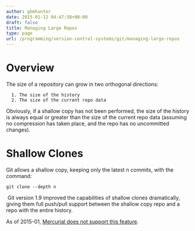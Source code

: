 ```yaml
---
author: gbmhunter
date: 2015-01-12 04:47:58+00:00
draft: false
title: Managing Large Repos
type: page
url: /programming/version-control-systems/git/managing-large-repos
---
```


# Overview




The size of a repository can grow in two orthogonal directions:





	  1. The size of the history
	  2. The size of the current repo data



Obviously, if a shallow copy has not been performed, the size of the history is always equal or greater than the size of the current repo data (assuming no compression has taken place, and the repo has no uncommitted changes).




# Shallow Clones




Git allows a shallow copy, keeping only the latest n commits, with the command:



    
    git clone --depth n




 Git version 1.9 improved the capabilities of shallow clones dramatically, giving them full push/pull support between the shallow copy repo and a repo with the entire history.




As of 2015-01, [Mercurial does not support this feature](http://blog.mbedded.ninja/programming/version-control-systems/mercurial/managing-large-repos).
